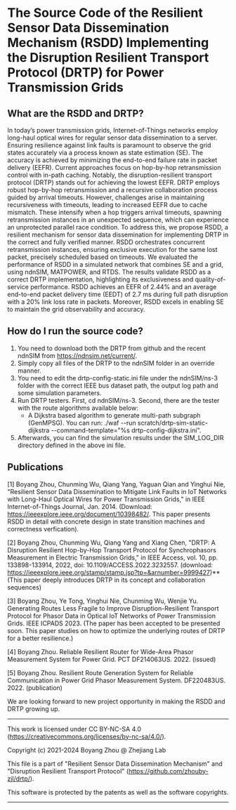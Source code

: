 # The Source Code of the Resilient Sensor Data Dissemination Mechanism (RSDD) Implementing the Disruption Resilient Transport Protocol (DRTP) for Power Transmission Grids

## What are the RSDD and DRTP? 
In today’s power transmission grids, Internet-of-Things networks employ long-haul optical wires for regular sensor data dissemination to a server. Ensuring resilience against link faults is paramount to observe the grid states accurately via a process known as state estimation (SE). The accuracy is achieved by minimizing the end-to-end failure rate in packet delivery (EEFR). Current approaches focus on hop-by-hop retransmission control with in-path caching. Notably, the disruption-resilient transport protocol (DRTP) stands out for achieving the lowest EEFR. DRTP employs robust hop-by-hop retransmission and a recursive collaboration process guided by arrival timeouts. However, challenges arise in maintaining recursiveness with timeouts, leading to increased EEFR due to cache mismatch. These intensify when a hop triggers arrival timeouts, spawning retransmission instances in an unexpected sequence, which can experience an unprotected parallel race condition. To address this, we propose RSDD, a resilient mechanism for sensor data dissemination for implementing DRTP in the correct and fully verified manner. RSDD orchestrates concurrent retransmission instances, ensuring exclusive execution for the same lost packet, precisely scheduled based on timeouts. We evaluated the performance of RSDD in a simulated network that combines SE and a grid, using ndnSIM, MATPOWER, and RTDS. The results validate RSDD as a correct DRTP implementation, highlighting its exclusiveness and quality-of-service performance. RSDD achieves an EEFR of 2.44% and an average end-to-end packet delivery time (EEDT) of 2.7 ms during full path disruption with a 20% link loss rate in packets. Moreover, RSDD excels in enabling SE to maintain the grid observability and accuracy. 

## How do I run the source code?
1. You need to download both the DRTP from github and the recent ndnSIM from https://ndnsim.net/current/. 
2. Simply copy all files of the DRTP to the ndnSIM folder in an override manner. 
3. You need to edit the drtp-config-static.ini file under the ndnSIM/ns-3 folder with the correct IEEE bus dataset path, the output log path and some simulation parameters. 
4. Run DRTP testers. First, cd ndnSIM/ns-3. Second, there are the tester with the route algorithms available below:
   - A Dijkstra based algorithm to generate multi-path subgraph (GenMPSG). You can run: ./waf --run scratch/drtp-sim-static-dijkstra --command-template="%s drtp-config-dijkstra.ini". 
5. Afterwards, you can find the simulation results under the SIM_LOG_DIR directory defined in the above ini file.

 ## Publications
[1] Boyang Zhou, Chunming Wu, Qiang Yang, Yaguan Qian and Yinghui Nie, "Resilient Sensor Data Dissemination to Mitigate Link Faults in IoT Networks with Long-Haul Optical Wires for Power Transmission Grids," in IEEE Internet-of-Things Journal, Jan. 2014. (Download: https://ieeexplore.ieee.org/document/10398482/. This paper presents RSDD in detail with concrete design in state transition machines and correctness verfication). 
 
[2] Boyang Zhou, Chunming Wu, Qiang Yang and Xiang Chen, "DRTP: A Disruption Resilient Hop-by-Hop Transport Protocol for Synchrophasors Measurement in Electric Transmission Grids," in IEEE Access, vol. 10, pp. 133898-133914, 2022, doi: 10.1109/ACCESS.2022.3232557. (download: https://ieeexplore.ieee.org/stamp/stamp.jsp?tp=&arnumber=9999427)** (This paper deeply introduces DRTP in its concept and collaboration sequences)

[3] Boyang Zhou, Ye Tong, Yinghui Nie, Chunming Wu, Wenjie Yu. Generating Routes Less Fragile to Improve Disruption-Resilient Transport Protocol for Phasor Data in Optical IoT Networks of Power Transmission Grids. IEEE ICPADS 2023. (The paper has been accepted to be presented soon. This paper studies on how to optimize the underlying routes of DRTP for a better resilience.)

[4] Boyang Zhou. Reliable Resilient Router for Wide-Area Phasor Measurement System for Power Grid. PCT DF214063US. 2022. (issued)

[5] Boyang Zhou. Resilient Route Generation System for Reliable Communication in Power Grid Phasor Measurement System. DF220483US. 2022. (publication)


We are looking forward to new project opportunity in making the RSDD and DRTP growing up. 

 *********************************************************************************
This work is licensed under CC BY-NC-SA 4.0
(https://creativecommons.org/licenses/by-nc-sa/4.0/).

Copyright (c) 2021-2024 Boyang Zhou @ Zhejiang Lab

This file is a part of "Resilient Sensor Data Dissemination Mechanism" and "Disruption Resilient Transport Protocol"
(https://github.com/zhouby-zjl/drtp/).

This software is protected by the patents as well as the software copyrights.
 **********************************************************************************
